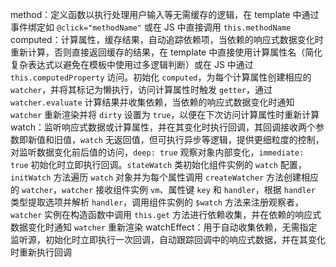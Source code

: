 method：定义函数以执行处理用户输入等无需缓存的逻辑，在 template 中通过事件绑定如 `@click="methodName"` 或在 JS 中直接调用 `this.methodName`
computed：计算属性，缓存结果，自动追踪依赖项，当依赖的响应式数据变化时重新计算，否则直接返回缓存的结果，在 template 中直接使用计算属性名（简化复杂表达式以避免在模板中使用过多逻辑判断）或在 JS 中通过 `this.computedProperty` 访问。初始化 `computed`，为每个计算属性创建相应的 `watcher`，并将其标记为懒执行，访问计算属性时触发 `getter`，通过 `watcher.evaluate` 计算结果并收集依赖，当依赖的响应式数据变化时通知 `watcher` 重新渲染并将 `dirty` 设置为 `true`，以便在下次访问计算属性时重新计算
watch：监听响应式数据或计算属性，并在其变化时执行回调，其回调接收两个参数即新值和旧值，`watch` 无返回值，但可执行异步等逻辑，提供更细粒度的控制，对监听数据变化前后值的访问，`deep: true` 观察对象内部变化，`immediate: true` 初始化时立即执行回调。`stateWatch` 类初始化组件实例的 `watch` 配置，`initWatch` 方法遍历 `watch` 对象并为每个属性调用 `createWatcher` 方法创建相应的 `watcher`，`watcher` 接收组件实例 `vm`、属性键 `key` 和 `handler`，根据 `handler` 类型提取选项并解析 `handler`，调用组件实例的 `$watch` 方法来注册观察者，`watcher` 实例在构造函数中调用 `this.get` 方法进行依赖收集，并在依赖的响应式数据变化时通知 `watcher` 重新渲染
watchEffect：用于自动收集依赖，无需指定监听源，初始化时立即执行一次回调，自动跟踪回调中的响应式数据，并在其变化时重新执行回调

